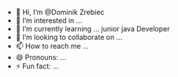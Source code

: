 - 👋 Hi, I’m @Dominik Zrebiec
- 👀 I’m interested in ...
- 🌱 I’m currently learning ... junior java Developer
- 💞️ I’m looking to collaborate on ...
- 📫 How to reach me ...
- 😄 Pronouns: ...
- ⚡ Fun fact: ...

<!---
DodoDominik/DodoDominik is a ✨ special ✨ repository because its `README.md` (this file) appears on your GitHub profile.
You can click the Preview link to take a look at your changes.
--->
